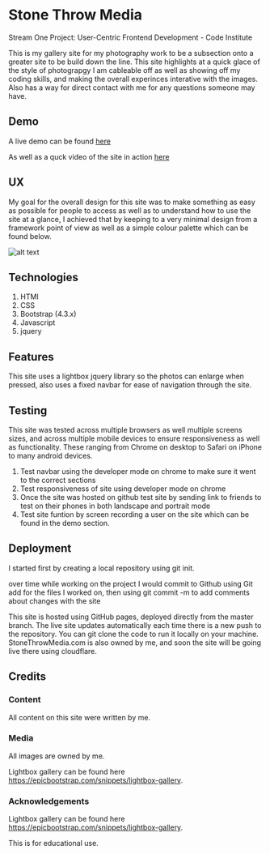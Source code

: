 # Stone Throw Media 
Stream One Project: User-Centric Frontend Development - Code Institute

This is my gallery site for my photography work to be a subsection onto a greater site to be build down the line.
This site highlights at a quick glace of the style of photograpgy I am cableable off as well as showing off my coding skills, 
and making the overall experinces interative with the images. Also has a way for direct contact with me for any questions someone may have.

## Demo 

A live demo can be found [here](https://synnott3.github.io/MileStone_StoneThrowMedia/#home)

As well as a quck video of the site in action [here](https://drive.google.com/drive/folders/1VCMQki7iqdOvyh65STf--BwJdrrFUrHy?usp=sharing)

## UX

My goal for the overall design for this site was to make something as easy as possible for people to access as well as to understand how to use the site at a glance, 
I achieved that by keeping to a very minimal design from a framework point of view as well as a simple colour palette which can be found below.

![alt text](https://raw.githubusercontent.com/Synnott3/MileStone_StoneThrowMedia/master/demo/colourscheme.PNG)



## Technologies

1. HTMl
2. CSS
3. Bootstrap (4.3.x)
4. Javascript
5. jquery

## Features

This site uses a lightbox jquery library so the photos can enlarge when pressed, also uses a fixed navbar for ease of navigation through the site.

## Testing

This site was tested across multiple browsers as well multiple screens sizes, and across multiple mobile devices to ensure responsiveness as well as functionality.
These ranging from Chrome on desktop to Safari on iPhone to many android devices.

1. Test navbar using the developer mode  on chrome to make sure it went to the correct sections
2. Test responsiveness of site using developer mode on chrome
3. Once the site was hosted on github test site by sending link to friends to test on their phones in both landscape and portrait mode
4. Test site funtion by screen recording a user on the site which can be found in the demo section.


## Deployment 

I started first by creating a local repository using git init.

over time while working on the project I would commit to Github using Git add for the files I worked on, then using git commit -m to add comments about changes with the site

This site is hosted using GitHub pages, deployed directly from the master branch. The live site updates automatically each time there is a new push to the repository. You can git clone the code to run it locally on your machine.
StoneThrowMedia.com is also owned by me, and soon the site will be going live there using cloudflare.

## Credits

### Content

All content on this site were written by me.

### Media

All images are owned by me. 

Lightbox gallery can be found here https://epicbootstrap.com/snippets/lightbox-gallery.

### Acknowledgements

Lightbox gallery can be found here https://epicbootstrap.com/snippets/lightbox-gallery.

This is for educational use.

